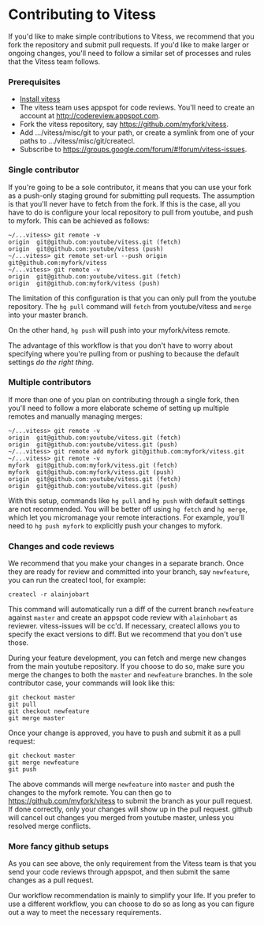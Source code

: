 # Contributing to Vitess
If you'd like to make simple contributions to Vitess,
we recommend that you fork the repository and submit pull requests.
If you'd like to make larger or ongoing changes,
you'll need to follow a similar set of processes and rules that the Vitess team follows.

### Prerequisites
- [Install vitess](https://github.com/youtube/vitess/blob/master/doc/GettingStarted.markdown)
- The vitess team uses appspot for code reviews. You'll need to create an account at http://codereview.appspot.com.
- Fork the vitess repository, say https://github.com/myfork/vitess.
- Add .../vitess/misc/git to your path, or create a symlink from one of your paths to .../vitess/misc/git/createcl.
- Subscribe to https://groups.google.com/forum/#!forum/vitess-issues.

### Single contributor
If you're going to be a sole contributor,
it means that you can use your fork as a push-only staging ground for submitting pull requests.
The assumption is that you'll never have to fetch from the fork.
If this is the case, all you have to do is configure your local repository to pull from youtube,
and push to myfork.
This can be achieved as follows:
```
~/...vitess> git remote -v
origin  git@github.com:youtube/vitess.git (fetch)
origin  git@github.com:youtube/vitess (push)
~/...vitess> git remote set-url --push origin git@github.com:myfork/vitess
~/...vitess> git remote -v
origin  git@github.com:youtube/vitess.git (fetch)
origin  git@github.com:myfork/vitess (push)
```

The limitation of this configuration is that you can only pull from the youtube repository.
The `hg pull` command will `fetch` from youtube/vitess and `merge` into your master branch.

On the other hand, `hg push` will push into your myfork/vitess remote.

The advantage of this workflow is that you don't have to worry about specifying where you're
pulling from or pushing to because the default settings *do the right thing*.

### Multiple contributors
If more than one of you plan on contributing through a single fork,
then you'll need to follow a more elaborate scheme of setting up multiple remotes and manually managing merges:

```
~/...vitess> git remote -v
origin  git@github.com:youtube/vitess.git (fetch)
origin  git@github.com:youtube/vitess.git (push)
~/...vitess> git remote add myfork git@github.com:myfork/vitess.git
~/...vitess> git remote -v
myfork  git@github.com:myfork/vitess.git (fetch)
myfork  git@github.com:myfork/vitess.git (push)
origin  git@github.com:youtube/vitess.git (fetch)
origin  git@github.com:youtube/vitess.git (push)
```

With this setup, commands like `hg pull` and `hg push` with default settings are not recommended.
You will be better off using `hg fetch` and `hg merge`, which let you micromanage your remote interactions.
For example, you'll need to `hg push myfork` to explicitly push your changes to myfork.

### Changes and code reviews
We recommend that you make your changes in a separate branch.
Once they are ready for review and committed into your branch, say `newfeature`,
you can run the createcl tool, for example:
```
createcl -r alainjobart
```
This command will automatically run a diff of the current branch `newfeature` against `master`
and create an appspot code review with `alainhobart` as reviewer.
vitess-issues will be cc'd.
If necessary, createcl allows you to specify the exact versions to diff.
But we recommend that you don't use those.

During your feature development, you can fetch and merge new changes from the main youtube repository.
If you choose to do so, make sure you merge the changes to both the `master` and `newfeature` branches.
In the sole contributor case, your commands will look like this:
```
git checkout master
git pull
git checkout newfeature
git merge master
```
Once your change is approved, you have to push and submit it as a pull request:
```
git checkout master
git merge newfeature
git push
```
The above commands will merge `newfeature` into `master` and push the changes to the myfork remote.
You can then go to https://github.com/myfork/vitess to submit the branch as your pull request.
If done correctly, only your changes will show up in the pull request.
github will cancel out changes you merged from youtube master, unless you resolved merge conflicts.

### More fancy github setups
As you can see above, the only requirement from the Vitess team is that you send your code reviews through appspot,
and then submit the same changes as a pull request.

Our workflow recommendation is mainly to simplify your life.
If you prefer to use a different workflow,
you can choose to do so as long as you can figure out a way to meet the necessary requirements.
